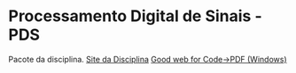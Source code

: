 # Processamento Digital de Sinais - PDS

Pacote da disciplina.
[Site da Disciplina](www.cin.ufpe.br/~cabm/pds)
[Good web for Code->PDF (Windows)](https://nsspot.herokuapp.com/code2pdf/)
